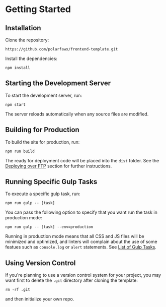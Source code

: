 Getting Started
===============

Installation
------------

Clone the repository:
```
https://github.com/polarfawx/frontend-template.git
```
Install the dependencies:
```
npm install
```

Starting the Development Server
-------------------------------

To start the development server, run:
```
npm start
```
The server reloads automatically when any source files are modified.

Building for Production
-----------------------

To build the site for production, run:
```
npm run build
```
The ready for deployment code will be placed into the `dist` folder. See the
[Deploying over FTP](deploying.md) section for further instructions. 

Running Specific Gulp Tasks
---------------------------

To execute a specific gulp task, run:
```
npm run gulp -- [task]
```
You can pass the following option to specify that you want run the task in 
production mode:
```
npm run gulp -- [task] --env=production
```
Running in production mode means that all CSS and JS files will be minimized and
optimized, and linters will complain about the use of some featues such as
`console.log` or `alert` statements.
See [List of Gulp Tasks](gulp-tasks.md).

Using Version Control
---------------------

If you're planning to use a version control system for your project, you may
want first to delete the `.git` directory after cloning the template:
```
rm -rf .git
```
and then initialize your own repo.